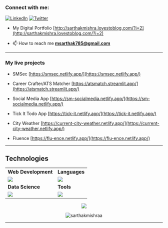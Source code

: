 <h3 align="left">Connect with me:</h3>

[![LinkedIn](https://skillicons.dev/icons?i=linkedin)](https://www.linkedin.com/in/sarthakmishraa/)
[![Twitter](https://skillicons.dev/icons?i=twitter)](https://twitter.com/sarthakmishra_4)

- My Digital Portfolio [http://sarthakmishra.lovestoblog.com/?i=2](http://sarthakmishra.lovestoblog.com/?i=2)

- 📫 How to reach me **msarthak785@gmail.com**

<hr />

<h3 align="left">My live projects</h3>

- SMSec [https://smsec.netlify.app/](https://smsec.netlify.app/)

- Career Crafter/ATS Matcher [https://atsmatch.streamlit.app/](https://atsmatch.streamlit.app/)

- Social Media App [https://sm-socialmedia.netlify.app/](https://sm-socialmedia.netlify.app/)

- Tick It Todo App [https://tick-it.netlify.app/](https://tick-it.netlify.app/)

- City Weather [https://current-city-weather.netlify.app/](https://current-city-weather.netlify.app/)

- Fluence [https://flu-ence.netlify.app/](https://flu-ence.netlify.app/)

<hr />

## Technologies
<table>
<tr>
	<td><strong>Web Development</strong></td>
	<td><strong>Languages</strong></td>
</tr>
<tr>
		<td><img src="https://skillicons.dev/icons?i=html,css,js,react,typescript,vue,tailwind,nodejs,bootstrap,flask,express,firebase,mongodb" ></td>
		<td><img src="https://skillicons.dev/icons?i=javascript,python,c,cpp,java&theme=dark"></td>
</tr>
<tr>
	<td><strong>Data Science</strong></td>
	<td><strong>Tools</strong></td>
</tr>
<tr>
	<td><img src = "https://skillicons.dev/icons?i=opencv,pytorch,tensorflow,sklearn,selenium&theme=dark"></td>
	<td><img src = "https://skillicons.dev/icons?i=git,vscode,github,githubactions,netlify,figma,postgres&theme=dark"></td>
</tr>
</table>

<p align="center"><img src= 'https://capsule-render.vercel.app/api?type=rect&color=gradient&height=2.5'/></p>

<p align="center"><img align="center" src="https://github-readme-stats.vercel.app/api/top-langs?username=sarthakmishraa&show_icons=true&locale=en&layout=compact" alt="sarthakmishraa" /></p>

<!--
<p align="center" style="display:flex; align=center; justify-content:center; ">
<img src="https://streak-stats.demolab.com/?user=sarthakmishraa&theme=holi-theme">
</p>
-->

<hr />
